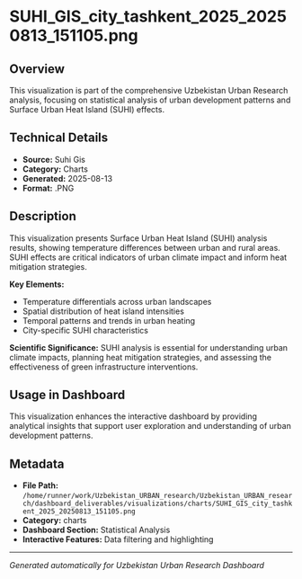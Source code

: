 # SUHI_GIS_city_tashkent_2025_20250813_151105.png

## Overview
This visualization is part of the comprehensive Uzbekistan Urban Research analysis, focusing on statistical analysis of urban development patterns and Surface Urban Heat Island (SUHI) effects.

## Technical Details
- **Source:** Suhi Gis
- **Category:** Charts
- **Generated:** 2025-08-13
- **Format:** .PNG

## Description
This visualization presents Surface Urban Heat Island (SUHI) analysis results, showing temperature differences between urban and rural areas. SUHI effects are critical indicators of urban climate impact and inform heat mitigation strategies.

**Key Elements:**
- Temperature differentials across urban landscapes
- Spatial distribution of heat island intensities
- Temporal patterns and trends in urban heating
- City-specific SUHI characteristics

**Scientific Significance:**
SUHI analysis is essential for understanding urban climate impacts, planning heat mitigation strategies, and assessing the effectiveness of green infrastructure interventions.

## Usage in Dashboard
This visualization enhances the interactive dashboard by providing analytical insights that support user exploration and understanding of urban development patterns.

## Metadata
- **File Path:** `/home/runner/work/Uzbekistan_URBAN_research/Uzbekistan_URBAN_research/dashboard_deliverables/visualizations/charts/SUHI_GIS_city_tashkent_2025_20250813_151105.png`
- **Category:** charts
- **Dashboard Section:** Statistical Analysis
- **Interactive Features:** Data filtering and highlighting

---
*Generated automatically for Uzbekistan Urban Research Dashboard*
